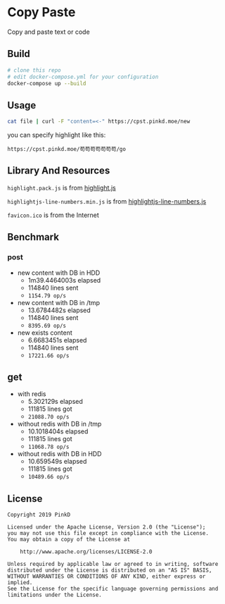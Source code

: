 # Copy Paste

Copy and paste text or code

## Build

```bash
# clone this repo
# edit docker-compose.yml for your configuration
docker-compose up --build
```

## Usage

```bash
cat file | curl -F "content=<-" https://cpst.pinkd.moe/new
```

you can specify highlight like this:

`https://cpst.pinkd.moe/苟苟苟苟苟苟苟/go`

## Library And Resources

`highlight.pack.js` is from [highlight.js](https://github.com/highlightjs/highlight.js)

`highlightjs-line-numbers.min.js` is from [highlightjs-line-numbers.js](https://github.com/wcoder/highlightjs-line-numbers.js)

`favicon.ico` is from the Internet

## Benchmark

### post
- new content with DB in HDD
  - 1m39.4464003s elapsed
  - 114840 lines sent
  - `1154.79 op/s`
- new content with DB in /tmp
  - 13.6784482s elapsed
  - 114840 lines sent
  - `8395.69 op/s`
- new exists content
  - 6.6683451s elapsed
  - 114840 lines sent
  - `17221.66 op/s`

## get
- with redis
  - 5.302129s elapsed
  - 111815 lines got
  - `21088.70 op/s`
- without redis with DB in /tmp
  - 10.1018404s elapsed
  - 111815 lines got
  - `11068.78 op/s`
- without redis with DB in HDD
  - 10.659549s elapsed
  - 111815 lines got
  - `10489.66 op/s`


## License

```license
Copyright 2019 PinkD

Licensed under the Apache License, Version 2.0 (the "License");
you may not use this file except in compliance with the License.
You may obtain a copy of the License at

    http://www.apache.org/licenses/LICENSE-2.0

Unless required by applicable law or agreed to in writing, software
distributed under the License is distributed on an "AS IS" BASIS,
WITHOUT WARRANTIES OR CONDITIONS OF ANY KIND, either express or implied.
See the License for the specific language governing permissions and
limitations under the License.
```
